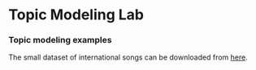 # Topic Modeling Lab
### Topic modeling examples

The small dataset of international songs can be downloaded from <a href="https://drive.google.com/file/d/12rcjnA9GREU8V7MTuJBOV0lKFTYPWYFJ/view?usp=sharing">here</a>.

